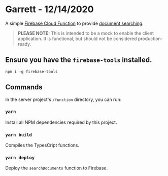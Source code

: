 # Garrett - 12/14/2020

A simple [Firebase Cloud Function](https://firebase.google.com/docs/functions) to provide [document searching](../client/README.md#post-searchdocuments).

> **PLEASE NOTE:** This is intended to be a mock to enable the client application. It is functional, but should not be considered
> production-ready.

## Ensure you have the `firebase-tools` installed.

```
npm i -g firebase-tools
```

## Commands

In the server project's `/function` directory, you can run:

### `yarn`

Install all NPM dependencies required by this project.

### `yarn build`

Compiles the TypesCript functions.

### `yarn deploy`

Deploy the `searchDocuments` function to Firebase.